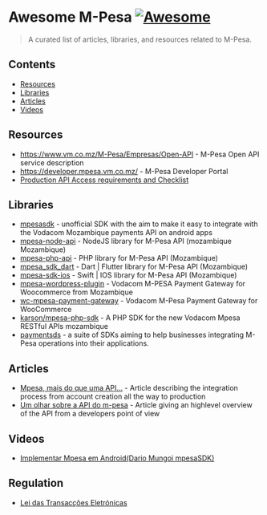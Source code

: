 # Awesome M-Pesa [![Awesome](https://awesome.re/badge-flat.svg)](https://awesome.re)

> A curated list of articles, libraries, and resources related to M-Pesa.

## Contents

- [Resources](#resources)
- [Libraries](#libraries)
- [Articles](#articles)
- [Videos](#videos)

## Resources

- https://www.vm.co.mz/M-Pesa/Empresas/Open-API - M-Pesa Open API service description
- https://developer.mpesa.vm.co.mz/ - M-Pesa Developer Portal
- [Production API Access requirements and Checklist](https://github.com/PauloPhagula/awesome-mpesa/files/12642465/Checklist.para.Pessoas.Colectivas.-.V1.5.pdf)

## Libraries

- [mpesasdk](https://github.com/realdm/mpesasdk) - unofficial SDK with the aim to make it easy to integrate with the Vodacom Mozambique payments API on android apps
- [mpesa-node-api](https://github.com/thatfiredev/mpesa-node-api) - NodeJS library for M-Pesa API (mozambique Mozambique)
- [mpesa-php-api](https://github.com/abdulmueid/mpesa-php-api) - PHP library for M-Pesa API (Mozambique)
- [mpesa_sdk_dart](https://github.com/realrgt/mpesa_sdk_dart) - Dart | Flutter library for M-Pesa API (Mozambique)
- [mpesa-sdk-ios](https://github.com/AlgyJr/MpesaSDK.git) - Swift | IOS library for M-Pesa API (Mozambique)
- [mpesa-wordpress-plugin](https://github.com/herquiloidehele/mpesa-wordpress-plugin) - Vodacom M-PESA Payment Gateway for Woocommerce from Mozambique
- [wc-mpesa-payment-gateway](https://github.com/turbohost/wc-mpesa-payment-gateway) - Vodacom M-Pesa Payment Gateway for WooCommerce
- [karson/mpesa-php-sdk](https://github.com/karson/mpesa-php-sdk) - A PHP SDK for the new Vodacom Mpesa RESTful APIs mozambique
- [paymentsds](https://github.com/paymentsds) - a suite of SDKs aiming to help businesses integrating M-Pesa operations into their applications.

## Articles

- [Mpesa, mais do que uma API…](https://medium.com/android-dev-moz/mpesa-mais-do-que-uma-api-bc2ead953cc2) - Article describing the integration process from account creation all the way to production
- [Um olhar sobre a API do m-pesa](https://medium.com/android-dev-moz/um-olhar-sobre-a-api-do-m-pesa-688fd6abe351) - Article giving an highlevel overview of the API from a developers point of view

## Videos

- [Implementar Mpesa em Android(Dario Mungoi mpesaSDK)](https://www.youtube.com/watch?v=RtY67lsb5TY)

## Regulation

- [Lei das Transacções Eletrónicas ](https://github.com/PauloPhagula/awesome-mpesa/files/12642436/Lei-das-Transaccoes-eletronicas.pdf)
